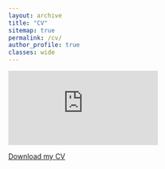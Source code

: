 ```yaml
---
layout: archive
title: "CV"
sitemap: true
permalink: /cv/
author_profile: true
classes: wide
---
```


<embed src="https://fritz-io.github.io/assets/CV.pdf" type="application/pdf" />

[Download my CV](/assets/CV.pdf)



